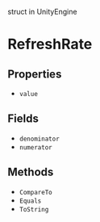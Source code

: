 struct in UnityEngine
# RefreshRate

## Properties
- `value`
## Fields
- `denominator`
- `numerator`
## Methods
- `CompareTo`
- `Equals`
- `ToString`
